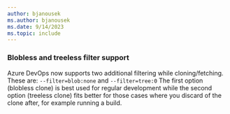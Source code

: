 ```yaml
---
author: bjanousek
ms.author: bjanousek
ms.date: 9/14/2023
ms.topic: include
---
```


### Blobless and treeless filter support

Azure DevOps now supports two additional filtering while cloning/fetching. These are:
`--filter=blob:none`
and
`--filter=tree:0`
The first option (blobless clone) is best used for regular development while the second option (treeless clone) fits better for those cases where you discard of the clone after, for example running a build.
